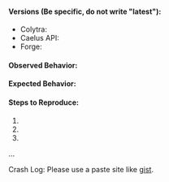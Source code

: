 <!--
#### Notice
Please reproduce all issues without any other unnecessary mods before submitting.
If you are making a suggestion, delete this template.
-->
#### Versions (Be specific, do not write "latest"):
* Colytra:
* Caelus API:
* Forge:
#### Observed Behavior:
#### Expected Behavior:
#### Steps to Reproduce:
1.
2.
3.
...

Crash Log: Please use a paste site like [gist](https://gist.github.com/).

